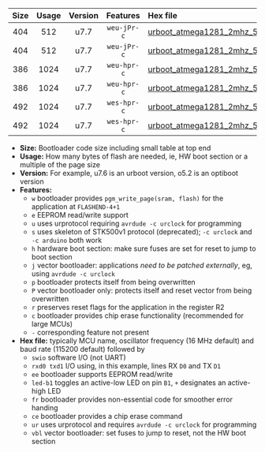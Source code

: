 |Size|Usage|Version|Features|Hex file|
|:-:|:-:|:-:|:-:|:--|
|404|512|u7.7|`weu-jPr-c`|[urboot_atmega1281_2mhz_57600bps_swio_rxd2_txd3_ee_led+b5_fr_ce_ur_vbl.hex](https://raw.githubusercontent.com/stefanrueger/urboot.hex/main/cores/megacore/atmega1281/fcpu_2mhz/57600_bps/urboot_atmega1281_2mhz_57600bps_swio_rxd2_txd3_ee_led+b5_fr_ce_ur_vbl.hex)|
|404|512|u7.7|`weu-jPr-c`|[urboot_atmega1281_2mhz_57600bps_swio_rxe0_txe1_ee_led+b5_fr_ce_ur_vbl.hex](https://raw.githubusercontent.com/stefanrueger/urboot.hex/main/cores/megacore/atmega1281/fcpu_2mhz/57600_bps/urboot_atmega1281_2mhz_57600bps_swio_rxe0_txe1_ee_led+b5_fr_ce_ur_vbl.hex)|
|386|1024|u7.7|`weu-hpr-c`|[urboot_atmega1281_2mhz_57600bps_swio_rxd2_txd3_ee_led+b5_fr_ce_ur.hex](https://raw.githubusercontent.com/stefanrueger/urboot.hex/main/cores/megacore/atmega1281/fcpu_2mhz/57600_bps/urboot_atmega1281_2mhz_57600bps_swio_rxd2_txd3_ee_led+b5_fr_ce_ur.hex)|
|386|1024|u7.7|`weu-hpr-c`|[urboot_atmega1281_2mhz_57600bps_swio_rxe0_txe1_ee_led+b5_fr_ce_ur.hex](https://raw.githubusercontent.com/stefanrueger/urboot.hex/main/cores/megacore/atmega1281/fcpu_2mhz/57600_bps/urboot_atmega1281_2mhz_57600bps_swio_rxe0_txe1_ee_led+b5_fr_ce_ur.hex)|
|492|1024|u7.7|`wes-hpr-c`|[urboot_atmega1281_2mhz_57600bps_swio_rxd2_txd3_ee_led+b5_fr_ce.hex](https://raw.githubusercontent.com/stefanrueger/urboot.hex/main/cores/megacore/atmega1281/fcpu_2mhz/57600_bps/urboot_atmega1281_2mhz_57600bps_swio_rxd2_txd3_ee_led+b5_fr_ce.hex)|
|492|1024|u7.7|`wes-hpr-c`|[urboot_atmega1281_2mhz_57600bps_swio_rxe0_txe1_ee_led+b5_fr_ce.hex](https://raw.githubusercontent.com/stefanrueger/urboot.hex/main/cores/megacore/atmega1281/fcpu_2mhz/57600_bps/urboot_atmega1281_2mhz_57600bps_swio_rxe0_txe1_ee_led+b5_fr_ce.hex)|

- **Size:** Bootloader code size including small table at top end
- **Usage:** How many bytes of flash are needed, ie, HW boot section or a multiple of the page size
- **Version:** For example, u7.6 is an urboot version, o5.2 is an optiboot version
- **Features:**
  + `w` bootloader provides `pgm_write_page(sram, flash)` for the application at `FLASHEND-4+1`
  + `e` EEPROM read/write support
  + `u` uses urprotocol requiring `avrdude -c urclock` for programming
  + `s` uses skeleton of STK500v1 protocol (deprecated); `-c urclock` and `-c arduino` both work
  + `h` hardware boot section: make sure fuses are set for reset to jump to boot section
  + `j` vector bootloader: applications *need to be patched externally*, eg, using `avrdude -c urclock`
  + `p` bootloader protects itself from being overwritten
  + `P` vector bootloader only: protects itself and reset vector from being overwritten
  + `r` preserves reset flags for the application in the register R2
  + `c` bootloader provides chip erase functionality (recommended for large MCUs)
  + `-` corresponding feature not present
- **Hex file:** typically MCU name, oscillator frequency (16 MHz default) and baud rate (115200 default) followed by
  + `swio` software I/O (not UART)
  + `rxd0 txd1` I/O using, in this example, lines RX `D0` and TX `D1`
  + `ee` bootloader supports EEPROM read/write
  + `led-b1` toggles an active-low LED on pin `B1`, `+` designates an active-high LED
  + `fr` bootloader provides non-essential code for smoother error handing
  + `ce` bootloader provides a chip erase command
  + `ur` uses urprotocol and requires `avrdude -c urclock` for programming
  + `vbl` vector bootloader: set fuses to jump to reset, not the HW boot section

